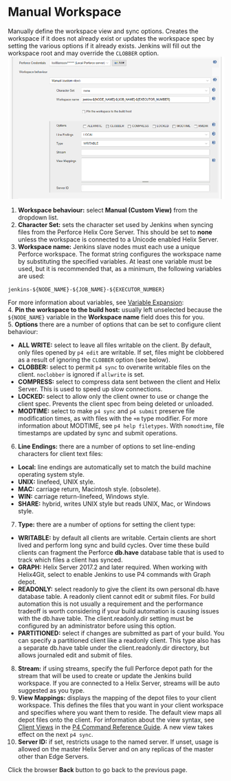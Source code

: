 ﻿# Manual Workspace
Manually define the workspace view and sync options. Creates the workspace if it does not already exist or updates the workspace spec by setting the various options if it already exists. Jenkins will fill out the workspace root and may override the `CLOBBER` option.  
![Manual Workspace Configuration](images/manualworkspace.png)

1. **Workspace behaviour:** select **Manual (Custom View)** from the dropdown list. 
2. **Character Set:** sets the character set used by Jenkins when syncing files from the Perforce Helix Core Server. This should be set to **none** unless the workspace is connected to a Unicode enabled Helix Server. 
3.  **Workspace name:** Jenkins slave nodes must each use a unique Perforce workspace. The format string configures the workspace name by substituting the specified variables. At least one variable must be used, but it is recommended that, as a minimum, the following variables are used:
```
jenkins-${NODE_NAME}-${JOB_NAME}-${EXECUTOR_NUMBER}
```
For more information about variables, see [Variable Expansion](VARIABLEEXPANSION.md):  
4. **Pin the workspace to the build host:** usually left unselected because the `${NODE_NAME}` variable in the **Workspace name** field does this for you.  
5. **Options** there are a number of options that can be set to configure client behaviour: 
- **ALL WRITE:** select to leave all files writable on the client. By default, only files opened by `p4 edit` are writable. If set, files might be clobbered as a result of ignoring the `CLOBBER` option (see below).
- **CLOBBER:** select to permit `p4 sync` to overwrite writable files on the client. `noclobber` is ignored if `allwrite` is set.
- **COMPRESS:** select to compress data sent between the client and Helix Server. This is used to speed up slow connections. 
- **LOCKED:** select to allow only the client owner to use or change the client spec. Prevents the client spec from being deleted or unloaded. 
- **MODTIME:** select to make `p4 sync` and `p4 submit` preserve file modification times, as with files with the `+m` type modifier. For more information about MODTIME, see `p4 help filetypes`. With `nomodtime`, file timestamps are updated by sync and submit operations.  

6. **Line Endings:** there are a number of options to set line-ending characters for client text files:
- **Local:** line endings are automatically set to match the build machine operating system style. 
- **UNIX:** linefeed, UNIX style.
- **MAC:** carriage return, Macintosh style. (obsolete). 
- **WIN:** carriage return-linefeed, Windows style.
- **SHARE:** hybrid, writes UNIX style but reads UNIX, Mac, or Windows style.
7. **Type:** there are a number of options for setting the client type:
- **WRITABLE:** by default all clients are writable. Certain clients are short lived and perform long sync and build cycles. Over time these build clients can fragment the Perforce **db.have** database table that is used to track which files a client has synced. 
- **GRAPH:** Helix Server 2017.2 and later required. When working with Helix4Git, select to enable Jenkins to use P4 commands with Graph depot. 
- **READONLY:** select readonly to give the client its own personal db.have database table. A readonly client cannot edit or submit files. For build automation this is not usually a requirement and the performance tradeoff is worth considering if your build automation is causing issues with the db.have table. The client.readonly.dir setting must be configured by an administrator before using this option.  
- **PARTITIONED:** select if changes are submitted as part of your build. You can specify a partitioned client like a readonly client. This type also has a separate db.have table under the client.readonly.dir directory, but allows journaled edit and submit of files. 
8. **Stream:** if using streams, specify the full Perforce depot path for the stream that will be used to create or update the Jenkins build workspace. If you are connected to a Helix Server, streams will be auto suggested as you type. 
9. **View Mappings:** displays the mapping of the depot files to your client workspace. This defines the files that you want in your client workspace and specifies where you want them to reside. The default view maps all depot files onto the client. For information about the view syntax, see [Client Views](https://www.perforce.com/perforce/doc.current/manuals/cmdref/index.html#CmdRef/views.html) in the [P4 Command Reference Guide](https://www.perforce.com/perforce/doc.current/manuals/cmdref/index.html#CmdRef/about.html). A new view takes effect on the next `p4 sync`. 
10. **Server ID:** if set, restricts usage to the named server. If unset, usage is allowed on the master Helix Server and on any replicas of the master other than Edge Servers. 

Click the browser **Back** button to go back to the previous page. 
